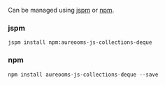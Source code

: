 Can be managed using
[jspm](http://jspm.io)
or [npm](https://github.com/npm/npm).

### jspm
```terminal
jspm install npm:aureooms-js-collections-deque
```

### npm
```terminal
npm install aureooms-js-collections-deque --save
```
